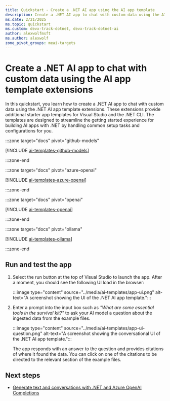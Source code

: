 ```yaml
---
title: Quickstart - Create a .NET AI app using the AI app template
description: Create a .NET AI app to chat with custom data using the AI app template extensions and the Microsoft.Extensions.AI libraries
ms.date: 2/21/2025
ms.topic: quickstart
ms.custom: devx-track-dotnet, devx-track-dotnet-ai
author: alexwolfmsft
ms.author: alexwolf
zone_pivot_groups: meai-targets
---
```


# Create a .NET AI app to chat with custom data using the AI app template extensions

In this quickstart, you learn how to create a .NET AI app to chat with custom data using the .NET AI app template extensions. These extensions provide additional starter app templates for Visual Studio and the .NET CLI. The templates are designed to streamline the  getting started experience for building AI apps with .NET by handling common setup tasks and configurations for you.

:::zone target="docs" pivot="github-models"

[!INCLUDE [ai-templates-github-models](includes/ai-templates-github-models.md)]

:::zone-end

:::zone target="docs" pivot="azure-openai"

[!INCLUDE [ai-templates-azure-openai](includes/ai-templates-azure-openai.md)]

:::zone-end

:::zone target="docs" pivot="openai"

[!INCLUDE [ai-templates-openai](includes/ai-templates-openai.md)]

:::zone-end

:::zone target="docs" pivot="ollama"

[!INCLUDE [ai-templates-ollama](includes/ai-templates-ollama.md)]

:::zone-end

## Run and test the app

1. Select the run button at the top of Visual Studio to launch the app. After a moment, you should see the following UI load in the browser:

    :::image type="content" source="../media/ai-templates/app-ui.png" alt-text="A screenshot showing the UI of the .NET AI app template.":::

1. Enter a prompt into the input box such as *"What are some essential tools in the survival kit?"* to ask your AI model a question about the ingested data from the example files.

    :::image type="content" source="../media/ai-templates/app-ui-question.png" alt-text="A screenshot showing the conversational UI of the .NET AI app template.":::

    The app responds with an answer to the question and provides citations of where it found the data. You can click on one of the citations to be directed to the relevant section of the example files.

## Next steps

- [Generate text and conversations with .NET and Azure OpenAI Completions](/training/modules/open-ai-dotnet-text-completions/)
